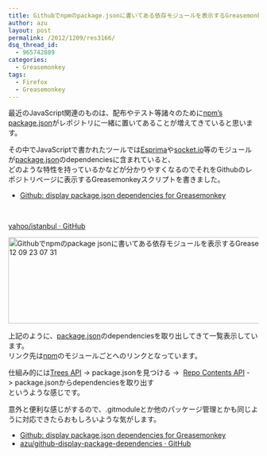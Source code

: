 ```yaml
---
title: Githubでnpmのpackage.jsonに書いてある依存モジュールを表示するGreasemonkey
author: azu
layout: post
permalink: /2012/1209/res3166/
dsq_thread_id:
  - 965742889
categories:
  - Greasemonkey
tags:
  - Firefox
  - Greasemonkey
---
```

最近のJavaScript関連のものは、配布やテスト等諸々のために[npm&#8217;s package.json][1]がレポジトリに一緒に置いてあることが増えてきていると思います。

その中でJavaScriptで書かれたツールでは[Esprima][2]や[socket.io][3]等のモジュールが[package.json][1]のdependenciesに含まれていると、  
どのような特性を持っているかなどが分かりやすくなるのでそれをGithubのレポジトリページに表示するGreasemonkeyスクリプトを書きました。

*   [Github: display package.json dependencies for Greasemonkey][4]

 

<!--more-->

[yahoo/istanbul · GitHub][5]

[][5]<img title="Githubでnpmのpackage.jsonに書いてある依存モジュールを表示するGreasemonkey 2012-12-09 23-07-31.png" src="http://efcl.infol/wp-content/uploads/2012/12/2e4d286ae701be5bae4155bd8fd1ed4d.png" border="0" alt="Githubでnpmのpackage jsonに書いてある依存モジュールを表示するGreasemonkey 2012 12 09 23 07 31" width="600" height="174" />

上記のように、[package.json][1]のdependenciesを取り出してきて一覧表示しています。  
リンク先は[npm][6]のモジュールごとへのリンクとなっています。

仕組み的には[Trees API][7] -> package.jsonを見つける ->  [Repo Contents API][8] -> package.jsonからdependenciesを取り出す  
というような感じです。

意外と便利な感じがするので、.gitmoduleとか他のパッケージ管理とかも同じように対応できたらおもしろいような気がします。

*   [Github: display package.json dependencies for Greasemonkey][4]
*   [azu/github-display-package-dependencies · GitHub][9]

 [1]: https://npmjs.org/doc/json.html
 [2]: http://esprima.org/
 [3]: https://npmjs.org/package/socket.io "socket.io"
 [4]: http://userscripts.org/scripts/show/153740
 [5]: https://github.com/yahoo/istanbul
 [6]: https://npmjs.org/
 [7]: http://developer.github.com/v3/git/trees/
 [8]: http://developer.github.com/v3/repos/contents/
 [9]: https://github.com/azu/github-display-package-dependencies